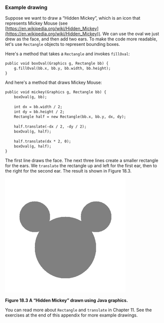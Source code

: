 ###  Example drawing



Suppose we want to draw a “Hidden Mickey”, which is an icon that represents Mickey Mouse (see [https://en.wikipedia.org/wiki/Hidden_Mickey](https://en.wikipedia.org/wiki/Hidden_Mickey)).
We can use the oval we just drew as the face, and then add two ears.
To make the code more readable, let's use `Rectangle` objects to represent bounding boxes.

Here's a method that takes a `Rectangle` and invokes `fillOval`:

```code
public void boxOval(Graphics g, Rectangle bb) {
    g.fillOval(bb.x, bb.y, bb.width, bb.height);
}
```

And here's a method that draws Mickey Mouse:

```code
public void mickey(Graphics g, Rectangle bb) {
    boxOval(g, bb);

    int dx = bb.width / 2;
    int dy = bb.height / 2;
    Rectangle half = new Rectangle(bb.x, bb.y, dx, dy);

    half.translate(-dx / 2, -dy / 2);
    boxOval(g, half);

    half.translate(dx * 2, 0);
    boxOval(g, half);
}
```

The first line draws the face.
The next three lines create a smaller rectangle for the ears.
We `translate` the rectangle up and left for the first ear, then to the right for the second ear.
The result is shown in Figure 18.3.

![Figure 18.3 A “Hidden Mickey” drawn using Java graphics.](figs/mickey.png)

**Figure 18.3 A “Hidden Mickey” drawn using Java graphics.**

You can read more about `Rectangle` and `translate` in Chapter 11.
See the exercises at the end of this appendix for more example drawings.